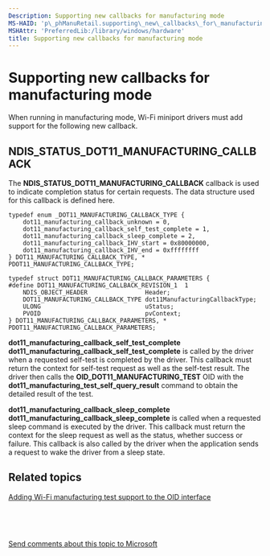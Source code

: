 ```yaml
---
Description: Supporting new callbacks for manufacturing mode
MS-HAID: 'p\_phManuRetail.supporting\_new\_callbacks\_for\_manufacturing\_mode'
MSHAttr: 'PreferredLib:/library/windows/hardware'
title: Supporting new callbacks for manufacturing mode
---
```


# Supporting new callbacks for manufacturing mode


When running in manufacturing mode, Wi-Fi miniport drivers must add support for the following new callback.

## <span id="NDIS_STATUS_DOT11_MANUFACTURING_CALLBACK"></span><span id="ndis_status_dot11_manufacturing_callback"></span>NDIS\_STATUS\_DOT11\_MANUFACTURING\_CALLBACK


The **NDIS\_STATUS\_DOT11\_MANUFACTURING\_CALLBACK** callback is used to indicate completion status for certain requests. The data structure used for this callback is defined here.

``` syntax
typedef enum _DOT11_MANUFACTURING_CALLBACK_TYPE {
    dot11_manufacturing_callback_unknown = 0,
    dot11_manufacturing_callback_self_test_complete = 1,
    dot11_manufacturing_callback_sleep_complete = 2,
    dot11_manufacturing_callback_IHV_start = 0x80000000,
    dot11_manufacturing_callback_IHV_end = 0xffffffff
} DOT11_MANUFACTURING_CALLBACK_TYPE, * PDOT11_MANUFACTURING_CALLBACK_TYPE;

typedef struct DOT11_MANUFACTURING_CALLBACK_PARAMETERS {
#define DOT11_MANUFACTURING_CALLBACK_REVISION_1  1
    NDIS_OBJECT_HEADER                Header;
    DOT11_MANUFACTURING_CALLBACK_TYPE dot11ManufacturingCallbackType;
    ULONG                             uStatus;
    PVOID                             pvContext;
} DOT11_MANUFACTURING_CALLBACK_PARAMETERS, * PDOT11_MANUFACTURING_CALLBACK_PARAMETERS;
```

<span id="dot11_manufacturing_callback_self_test_complete"></span><span id="DOT11_MANUFACTURING_CALLBACK_SELF_TEST_COMPLETE"></span>**dot11\_manufacturing\_callback\_self\_test\_complete**  
**dot11\_manufacturing\_callback\_self\_test\_complete** is called by the driver when a requested self-test is completed by the driver. This callback must return the context for self-test request as well as the self-test result. The driver then calls the **OID\_DOT11\_MANUFACTURING\_TEST** OID with the **dot11\_manufacturing\_test\_self\_query\_result** command to obtain the detailed result of the test.

<span id="dot11_manufacturing_callback_sleep_complete"></span><span id="DOT11_MANUFACTURING_CALLBACK_SLEEP_COMPLETE"></span>**dot11\_manufacturing\_callback\_sleep\_complete**  
**dot11\_manufacturing\_callback\_sleep\_complete** is called when a requested sleep command is executed by the driver. This callback must return the context for the sleep request as well as the status, whether success or failure. This callback is also called by the driver when the application sends a request to wake the driver from a sleep state.

## <span id="related_topics"></span>Related topics


[Adding Wi-Fi manufacturing test support to the OID interface](adding-wi-fi-manufacturing-test-support-to-the-oid-interface.md)

 

 

[Send comments about this topic to Microsoft](mailto:wsddocfb@microsoft.com?subject=Documentation%20feedback%20%5Bp_phManuRetail\p_phManuRetail%5D:%20Supporting%20new%20callbacks%20for%20manufacturing%20mode%20%20RELEASE:%20%284/11/2016%29&body=%0A%0APRIVACY%20STATEMENT%0A%0AWe%20use%20your%20feedback%20to%20improve%20the%20documentation.%20We%20don't%20use%20your%20email%20address%20for%20any%20other%20purpose,%20and%20we'll%20remove%20your%20email%20address%20from%20our%20system%20after%20the%20issue%20that%20you're%20reporting%20is%20fixed.%20While%20we're%20working%20to%20fix%20this%20issue,%20we%20might%20send%20you%20an%20email%20message%20to%20ask%20for%20more%20info.%20Later,%20we%20might%20also%20send%20you%20an%20email%20message%20to%20let%20you%20know%20that%20we've%20addressed%20your%20feedback.%0A%0AFor%20more%20info%20about%20Microsoft's%20privacy%20policy,%20see%20http://privacy.microsoft.com/default.aspx. "Send comments about this topic to Microsoft")




